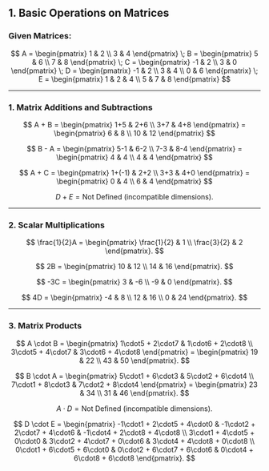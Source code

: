## 1. Basic Operations on Matrices

### Given Matrices:
$$
A = \begin{pmatrix} 1 & 2 \\ 3 & 4 \end{pmatrix} \;
B = \begin{pmatrix} 5 & 6 \\ 7 & 8 \end{pmatrix} \;
C = \begin{pmatrix} -1 & 2 \\ 3 & 0 \end{pmatrix} \;
D = \begin{pmatrix} -1 & 2 \\ 3 & 4 \\ 0 & 6 \end{pmatrix} \;
E = \begin{pmatrix} 1 & 2 & 4 \\ 5 & 7 & 8 \end{pmatrix}
$$

---

### 1. **Matrix Additions and Subtractions**  
$$
A + B = \begin{pmatrix} 1+5 & 2+6 \\ 3+7 & 4+8 \end{pmatrix} = \begin{pmatrix} 6 & 8 \\ 10 & 12 \end{pmatrix}
$$

$$
B - A = \begin{pmatrix} 5-1 & 6-2 \\ 7-3 & 8-4 \end{pmatrix} = \begin{pmatrix} 4 & 4 \\ 4 & 4 \end{pmatrix}
$$

$$
A + C = \begin{pmatrix} 1+(-1) & 2+2 \\ 3+3 & 4+0 \end{pmatrix} = \begin{pmatrix} 0 & 4 \\ 6 & 4 \end{pmatrix}
$$

$$
D + E = \text{Not Defined (incompatible dimensions)}.
$$

---

### 2. **Scalar Multiplications**  
$$
\frac{1}{2}A = \begin{pmatrix} \frac{1}{2} & 1 \\ \frac{3}{2} & 2 \end{pmatrix}.
$$

$$
2B = \begin{pmatrix} 10 & 12 \\ 14 & 16 \end{pmatrix}.
$$

$$
-3C = \begin{pmatrix} 3 & -6 \\ -9 & 0 \end{pmatrix}.
$$

$$
4D = \begin{pmatrix} -4 & 8 \\ 12 & 16 \\ 0 & 24 \end{pmatrix}.
$$

---

### 3. **Matrix Products**  
$$
A \cdot B = \begin{pmatrix} 1\cdot5 + 2\cdot7 & 1\cdot6 + 2\cdot8 \\ 3\cdot5 + 4\cdot7 & 3\cdot6 + 4\cdot8 \end{pmatrix} = \begin{pmatrix} 19 & 22 \\ 43 & 50 \end{pmatrix}.
$$

$$
B \cdot A = \begin{pmatrix} 5\cdot1 + 6\cdot3 & 5\cdot2 + 6\cdot4 \\ 7\cdot1 + 8\cdot3 & 7\cdot2 + 8\cdot4 \end{pmatrix} = \begin{pmatrix} 23 & 34 \\ 31 & 46 \end{pmatrix}.
$$

$$
A \cdot D = \text{Not Defined (incompatible dimensions)}.
$$

$$
D \cdot E = \begin{pmatrix} 
-1\cdot1 + 2\cdot5 + 4\cdot0 & -1\cdot2 + 2\cdot7 + 4\cdot6 & -1\cdot4 + 2\cdot8 + 4\cdot8 \\ 
3\cdot1 + 4\cdot5 + 0\cdot0 & 3\cdot2 + 4\cdot7 + 0\cdot6 & 3\cdot4 + 4\cdot8 + 0\cdot8 \\ 
0\cdot1 + 6\cdot5 + 6\cdot0 & 0\cdot2 + 6\cdot7 + 6\cdot6 & 0\cdot4 + 6\cdot8 + 6\cdot8 
\end{pmatrix}.
$$

